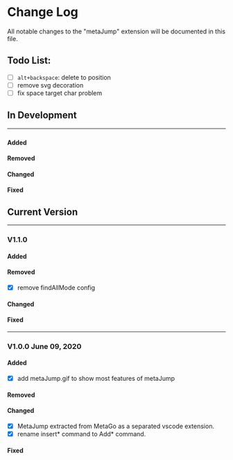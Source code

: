 # Change Log
All notable changes to the "metaJump" extension will be documented in this file.

## Todo List:
 - [ ] `alt+backspace`: delete to position
 - [ ] remove svg decoration
 - [ ] fix space target char problem
## In Development
---
### 
#### Added
#### Removed
#### Changed
#### Fixed

## Current Version
---
### V1.1.0
#### Added
#### Removed
 - [x] remove findAllMode config
#### Changed
#### Fixed

---
### V1.0.0 June 09, 2020
#### Added
 - [x] add metaJump.gif to show most features of metaJump
#### Removed
#### Changed
 - [x] MetaJump extracted from MetaGo as a separated vscode extension.
 - [x] rename insert* command to Add* command.
#### Fixed